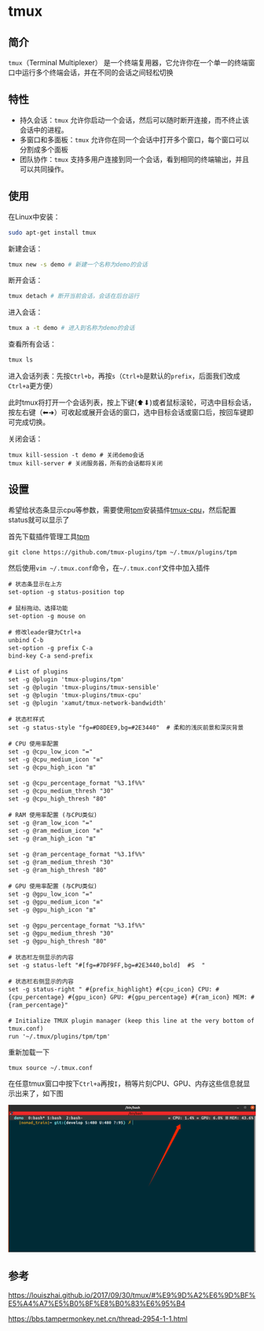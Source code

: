 # tmux

## 简介

`tmux`（Terminal Multiplexer） 是一个终端复用器，它允许你在一个单一的终端窗口中运行多个终端会话，并在不同的会话之间轻松切换

## 特性

- 持久会话：`tmux` 允许你启动一个会话，然后可以随时断开连接，而不终止该会话中的进程。
- 多窗口和多面板：`tmux` 允许你在同一个会话中打开多个窗口，每个窗口可以分割成多个面板
- 团队协作：`tmux` 支持多用户连接到同一个会话，看到相同的终端输出，并且可以共同操作。

## 使用

在Linux中安装：

```sh
sudo apt-get install tmux
```

新建会话：

```sh
tmux new -s demo # 新建一个名称为demo的会话
```

断开会话：

```sh
tmux detach # 断开当前会话，会话在后台运行
```

进入会话：

```sh
tmux a -t demo # 进入到名称为demo的会话
```

查看所有会话：

```sh
tmux ls
```

进入会话列表：先按`Ctrl+b`，再按`s`（`Ctrl+b`是默认的`prefix`，后面我们改成`Ctrl+a`更方便）

此时tmux将打开一个会话列表，按上下键(⬆︎⬇︎)或者鼠标滚轮，可选中目标会话，按左右键（⬅︎➜）可收起或展开会话的窗口，选中目标会话或窗口后，按回车键即可完成切换。 

关闭会话：

```
tmux kill-session -t demo # 关闭demo会话 
tmux kill-server # 关闭服务器，所有的会话都将关闭
```

## 设置

希望给状态条显示cpu等参数，需要使用[tpm](https://github.com/tmux-plugins/tpm)安装插件[tmux-cpu](https://github.com/tmux-plugins/tmux-cpu?tab=readme-ov-file)，然后配置status就可以显示了

首先下载插件管理工具[tpm](https://github.com/tmux-plugins/tpm)

```
git clone https://github.com/tmux-plugins/tpm ~/.tmux/plugins/tpm
```

然后使用`vim ~/.tmux.conf`命令，在`~/.tmux.conf`文件中加入插件

```
# 状态条显示在上方
set-option -g status-position top

# 鼠标拖动、选择功能
set-option -g mouse on

# 修改leader键为Ctrl+a
unbind C-b
set-option -g prefix C-a
bind-key C-a send-prefix

# List of plugins
set -g @plugin 'tmux-plugins/tpm'
set -g @plugin 'tmux-plugins/tmux-sensible'
set -g @plugin 'tmux-plugins/tmux-cpu'
set -g @plugin 'xamut/tmux-network-bandwidth'

# 状态栏样式
set -g status-style "fg=#D8DEE9,bg=#2E3440"  # 柔和的浅灰前景和深灰背景

# CPU 使用率配置
set -g @cpu_low_icon "="
set -g @cpu_medium_icon "≡"
set -g @cpu_high_icon "≣"

set -g @cpu_percentage_format "%3.1f%%"
set -g @cpu_medium_thresh "30"
set -g @cpu_high_thresh "80"

# RAM 使用率配置 (与CPU类似)
set -g @ram_low_icon "="
set -g @ram_medium_icon "≡"
set -g @ram_high_icon "≣"

set -g @ram_percentage_format "%3.1f%%"
set -g @ram_medium_thresh "30"
set -g @ram_high_thresh "80"

# GPU 使用率配置 (与CPU类似)
set -g @gpu_low_icon "="
set -g @gpu_medium_icon "≡"
set -g @gpu_high_icon "≣"

set -g @gpu_percentage_format "%3.1f%%"
set -g @gpu_medium_thresh "30"
set -g @gpu_high_thresh "80"

# 状态栏左侧显示的内容
set -g status-left "#[fg=#7DF9FF,bg=#2E3440,bold]  #S  "

# 状态栏右侧显示的内容
set -g status-right " #{prefix_highlight} #{cpu_icon} CPU: #{cpu_percentage} #{gpu_icon} GPU: #{gpu_percentage} #{ram_icon} MEM: #{ram_percentage}"

# Initialize TMUX plugin manager (keep this line at the very bottom of tmux.conf)
run '~/.tmux/plugins/tpm/tpm'
```

重新加载一下

```
tmux source ~/.tmux.conf
```

在任意tmux窗口中按下`Ctrl+a`再按`I`，稍等片刻CPU、GPU、内存这些信息就显示出来了，如下图

![plugin](./image/plugin.png)

## 参考

https://louiszhai.github.io/2017/09/30/tmux/#%E9%9D%A2%E6%9D%BF%E5%A4%A7%E5%B0%8F%E8%B0%83%E6%95%B4

https://bbs.tampermonkey.net.cn/thread-2954-1-1.html
